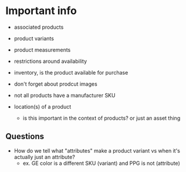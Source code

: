 # Important info

- associated products
- product variants
- product measurements
- restrictions around availability
- inventory, is the product available for purchase
- don't forget about prodcut images
- not all products have a manufacturer SKU

- location(s) of a product
  - is this important in the context of products? or just an asset thing

## Questions

- How do we tell what "attributes" make a product variant vs when it's actually just an attribute?
  - ex. GE color is a different SKU (variant) and PPG is not (attribute)
